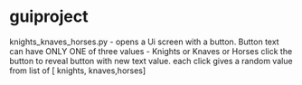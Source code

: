 # guiproject
knights_knaves_horses.py -  opens a Ui screen with a button. Button text can have ONLY ONE  of three values - Knights or Knaves or Horses
click the button to reveal button with new text value. each click gives a random value from list of [ knights, knaves,horses]
